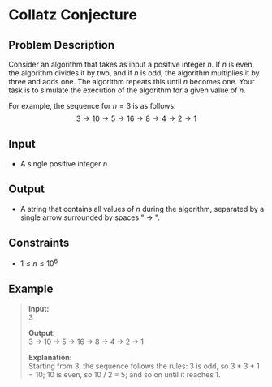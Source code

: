 # Collatz Conjecture

## Problem Description
Consider an algorithm that takes as input a positive integer $n$. If $n$ is even, the algorithm divides it by two, and if $n$ is odd, the algorithm multiplies it by three and adds one. The algorithm repeats this until $n$ becomes one. Your task is to simulate the execution of the algorithm for a given value of $n$.

For example, the sequence for $n = 3$ is as follows:
$$ 3 \rightarrow 10 \rightarrow 5 \rightarrow 16 \rightarrow 8 \rightarrow 4 \rightarrow 2 \rightarrow 1 $$

## Input
- A single positive integer $n$.

## Output
- A string that contains all values of $n$ during the algorithm, separated by a single arrow surrounded by spaces " -> ".

## Constraints
- $1 \leq n \leq 10^6$

## Example
> **Input:**  
> 3  
>
> **Output:**  
> 3 -> 10 -> 5 -> 16 -> 8 -> 4 -> 2 -> 1  
>
> **Explanation:**  
> Starting from 3, the sequence follows the rules: 3 is odd, so 3 * 3 + 1 = 10; 10 is even, so 10 / 2 = 5; and so on until it reaches 1.
